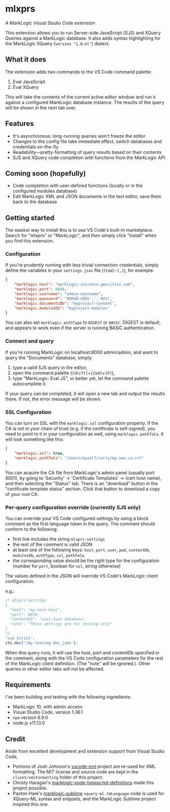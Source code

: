 # mlxprs

*A MarkLogic Visual Studio Code extension*

This extension allows you to run Server-side JavaScript (SJS) and XQuery Queries against a MarkLogic database.
It also adds syntax highlighting for the MarkLogic XQuery (`version "1.0-ml"`) dialect.

## What it does

The extension adds two commands to the VS Code command palette:

1. Eval JavaScript
2. Eval XQuery

This will take the contents of the current active editor window and run it against a configured MarkLogic database instance.
The results of the query will be shown in the next tab over.

## Features

- It's asynchronous: long-running queries won't freeze the editor
- Changes to the config file take immediate effect, switch databases and credentials on-the-fly
- Readability—pretty-formatting of query results based on their contents
- SJS and XQuery code completion with functions from the MarkLogic API

## Coming soon (hopefully)

- Code completion with user-defined functions (locally or in the configured modules database)
- Edit MarkLogic XML and JSON documents in the text editor, save them back to the database

## Getting started

The easiest way to install this is to use VS Code's built-in marketplace. Search for "mlxprs" or "MarkLogic", and then simply click "install" when you find this extension.

### Configuration

If you're prudently running with less trivial connection credentials,
simply define the variables in your `settings.json` file (`[Cmd]`-`[,]`),
for example:

```json
{
    "marklogic.host": "marklogic-instance.geocities.com",
    "marklogic.port": 8040,
    "marklogic.username": "admin-username",
    "marklogic.password": "4DM|Ñ-πå55'.'.'0®∂",
    "marklogic.documentsDb": "myproject-content",
    "marklogic.modulesDb": "myproject-modules"
}
```

You can also set `marklogic.authType` to `DIGEST` or `BASIC`. DIGEST is default,
and appears to work even if the server is running BASIC authentication.

### Connect and query

If you're running MarkLogic on localhost:8000 admin/admin, and want to query the "Documents" database,
simply:

1. type a valid SJS query in the editor,
2. open the command palette (`[Shift]`+`[Cmd]`+`[P]`),
3. type "MarkLogic: Eval JS", or better yet, let the command palette autocomplete it.

If your query can be completed, it will open a new tab and output the results there.
If not, the error message will be shown.

### SSL Configuration

You can turn on SSL with the `marklogic.ssl` configuration property.
If the CA is not in your chain of trust (e.g. if the certificate is self-signed),
you need to point to it in your configuration as well, using `marklogic.pathToCa`.
It will look something like this:

```json
{
    "marklogic.ssl": true,
    "marklogic.pathToCa": "/Users/myself/certs/my.own.ca.crt"
}
```

You can acquire the CA file from MarkLogic's admin panel (usually port 8001), by
going to 'Security' -> 'Certificate Templates' -> (cert host name), and then
selecting the "Status" tab. There is an "download" button in the "certificate template status"
section. Click that button to download a copy of your root CA.

### Per-query configuration override (currently SJS only)

You can override your VS Code configured settings by using a block comment as the first language token
in the query. The comment should conform to the following:

- first line includes the string `mlxprs:settings`
- the rest of the comment is valid JSON
- at least one of the following keys: `host`, `port`, `user`, `pwd`, `contentDb`, `modulesDb`, `authType`, `ssl`, `pathToCa`.
- the corresponding value should be the right type for the configuration (number for `port`, boolean for `ssl`, string otherwise)

The values defined in the JSON will override VS Code's MarkLogic client configuration.

e.g.:

```js
/* mlxprs:settings
{
  "host": "my-test-host",
  "port": 8079,
  "contentDb": "unit-test-database",
  "note": "These settings are for testing only"
}
*/
'use strict';
cts.doc('/my-testing-doc.json');
```

When this query runs, it will use the host, port and contentDb specified in the comment, along with the VS Code
configuration parameters for the rest of the MarkLogic client definition. (The "note" will be ignored.). Other queries in other editor tabs will not be affected.



## Requirements

I've been building and testing with the following ingredients:

- MarkLogic 10, with admin access
- Visual Studio Code, version 1.36.1
- `npm` version 6.9.0
- node.js v11.13.0

## Credit

Aside from excellent development and extension support from Visual Studio Code,

- Portions of Josh Johnson's [vscode-xml](https://github.com/DotJoshJohnson/vscode-xml) project are re-used
for XML formatting. The MIT license and source code are kept in the `client/xmlFormatting` folder of this project.
- Christy Haragan's [marklogic-node-typescript-definitions](https://github.com/christyharagan/ml-typescript-definitions)
made this project possible.
- Paxton Hare's [marklogic-sublime](https://github.com/paxtonhare/MarkLogic-Sublime)
`xquery-ml.tmLanguage` code is used for XQuery-ML syntax and snippets, and the MarkLogic Sublime project inspired this one.

